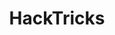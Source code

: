 ---
title: "HackTricks"
description: "Comprehensive hacking resource containing techniques, tools, and methodologies for penetration testing and security assessments."
platforms: ["web", "multiplatform"]
categories: ["Misc", "Web", "Network", "Pwn", "PrivEsc"]
tags: ["penetration-testing", "hacking-techniques", "security-research", "cheatsheet", "knowledge-base", "ctf", "red-team", "reference"]
url: "https://book.hacktricks.xyz/"
documentation: "https://book.hacktricks.xyz/welcome/readme"
---